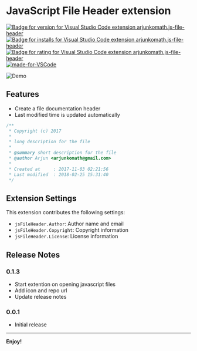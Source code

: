 # JavaScript File Header extension

[![Badge for version for Visual Studio Code extension arjunkomath.js-file-header](https://vsmarketplacebadge.apphb.com/version/arjunkomath.js-file-header.svg)](https://marketplace.visualstudio.com/items?itemName=arjunkomath.js-file-header)
[![Badge for installs for Visual Studio Code extension arjunkomath.js-file-header](https://vsmarketplacebadge.apphb.com/installs/naereen.arjunkomath.js-file-header.svg)](https://marketplace.visualstudio.com/items?itemName=arjunkomath.js-file-header)
[![Badge for rating for Visual Studio Code extension arjunkomath.js-file-header](https://vsmarketplacebadge.apphb.com/rating/naereen.arjunkomath.js-file-header.svg)](https://marketplace.visualstudio.com/items?itemName=arjunkomath.js-file-header)
[![made-for-VSCode](https://img.shields.io/badge/Made%20for-VSCode-1f425f.svg)](https://code.visualstudio.com/)

![Demo](https://github.com/arjunkomath/js-file-header-vscode/blob/24e8a8d8441914ac4eb1fe0fd308a9820214b2f7/demo.gif)

## Features

- Create a file documentation header
- Last modified time is updated automatically

```javascript
/**
 * Copyright (c) 2017
 *
 * long description for the file
 *
 * @summary short description for the file
 * @author Arjun <arjunkomath@gmail.com>
 *
 * Created at     : 2017-11-03 02:21:56 
 * Last modified  : 2018-02-25 15:31:40
 */
```

## Extension Settings

This extension contributes the following settings:

* `jsFileHeader.Author`: Author name and email
* `jsFileHeader.Copyright`: Copyright information
* `jsFileHeader.License`: License information

## Release Notes

### 0.1.3

- Start extention on opening javascript files
- Add icon and repo url
- Update release notes

### 0.0.1

- Initial release

-----------------------------------------------------------------------------------------------------------

**Enjoy!**
